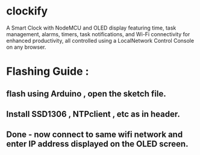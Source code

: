 # clockify
A Smart Clock with NodeMCU and OLED display featuring time, task management, alarms, timers, task notifications, and Wi-Fi connectivity for enhanced productivity, all controlled using a LocalNetwork Control Console on any browser.
# Flashing Guide : 
## flash using Arduino , open the sketch file. 
## Install SSD1306 , NTPclient , etc as in header.
## Done - now connect to same wifi network and enter IP address displayed on the OLED screen.

